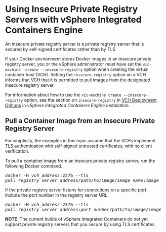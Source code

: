 # Using Insecure Private Registry Servers with vSphere Integrated Containers Engine #

An insecure private registry server is a private registry server that is secured by self-signed certificates rather than by TLS.

If your Docker environment stores Docker images in an insecure private registry server, you or the vSphere administrator must have set the `vic-machine  create --insecure-registry` option when creating the virtual container host (VCH). Setting the `insecure-registry` option on a VCH informs that VCH that it is permitted to pull images from the designated insecure registry server. 

For information about how to use the `vic-machine create --insecure-registry` option, see the section on `insecure-registry` in [VCH Deployment Options](../vic_installation/vch_installer_options.html#registry) in *vSphere Integrated Containers Engine Installation*. 

## Pull a Container Image from an Insecure Private Registry Server ##

For simplicity, the examples in this topic assume that the VCHs implement TLS authentication with self-signed untrusted certificates, with no client verification.

To pull a container image from an insecure private registry server, run the following Docker command. 
<pre>docker -H <i>vch_address</i>:2376 --tls 
pull <i>registry_server_address</i>/path/to/image/<i>image_name</i>:<i>image_version</i></pre>

If the private registry server listens for connections on a specific port, include the port number in the registry server URL.

<pre>docker -H <i>vch_address</i>:2376 --tls 
pull <i>registry_server_address</i>:<i>port_number</i>/path/to/image/<i>image_name</i>:<i>image_version</i></pre>

**NOTE**: The current builds of vSphere Integrated Containers do not yet support private registry servers that you secure by using TLS certificates.
